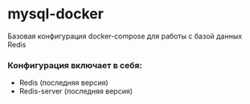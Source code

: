 # mysql-docker

Базовая конфигурация docker-compose для работы с базой данных Redis

### Конфигурация включает в себя:
* Redis (последняя версия)
* Redis-server (последняя версия)